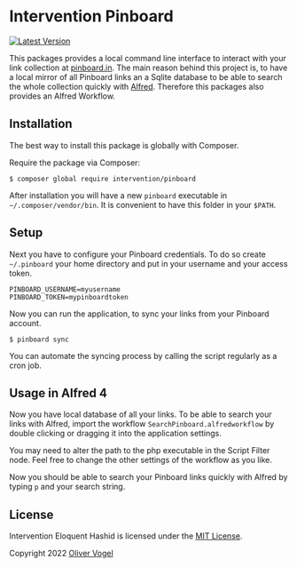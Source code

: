 # Intervention Pinboard

[![Latest Version](https://img.shields.io/packagist/v/intervention/pinboard.svg)](https://packagist.org/packages/intervention/pinboard)

This packages provides a local command line interface to interact with your link collection at [pinboard.in](https://pinboard.in/). The main reason behind this project is, to have a local mirror of all Pinboard links an a Sqlite database to be able to search the whole collection quickly with [Alfred](https://www.alfredapp.com). Therefore this packages also provides an Alfred Workflow.

## Installation

The best way to install this package is globally with Composer.

Require the package via Composer:

    $ composer global require intervention/pinboard

After installation you will have a new `pinboard` executable in `~/.composer/vendor/bin`. It is convenient to have this folder in your `$PATH`.

## Setup

Next you have to configure your Pinboard credentials. To do so create `~/.pinboard` your home directory and put in your username and your access token.

```
PINBOARD_USERNAME=myusername
PINBOARD_TOKEN=mypinboardtoken
```

Now you can run the application, to sync your links from your Pinboard account.

    $ pinboard sync

You can automate the syncing process by calling the script regularly as a cron job.

## Usage in Alfred 4

Now you have local database of all your links. To be able to search your links with Alfred, import the workflow `SearchPinboard.alfredworkflow` by double clicking or dragging it into the application settings.

You may need to alter the path to the php executable in the Script Filter node. Feel free to change the other settings of the workflow as you like.

Now you should be able to search your Pinboard links quickly with Alfred by typing `p` and your search string.

## License

Intervention Eloquent Hashid is licensed under the [MIT License](http://opensource.org/licenses/MIT).

Copyright 2022 [Oliver Vogel](https://intervention.io/)
